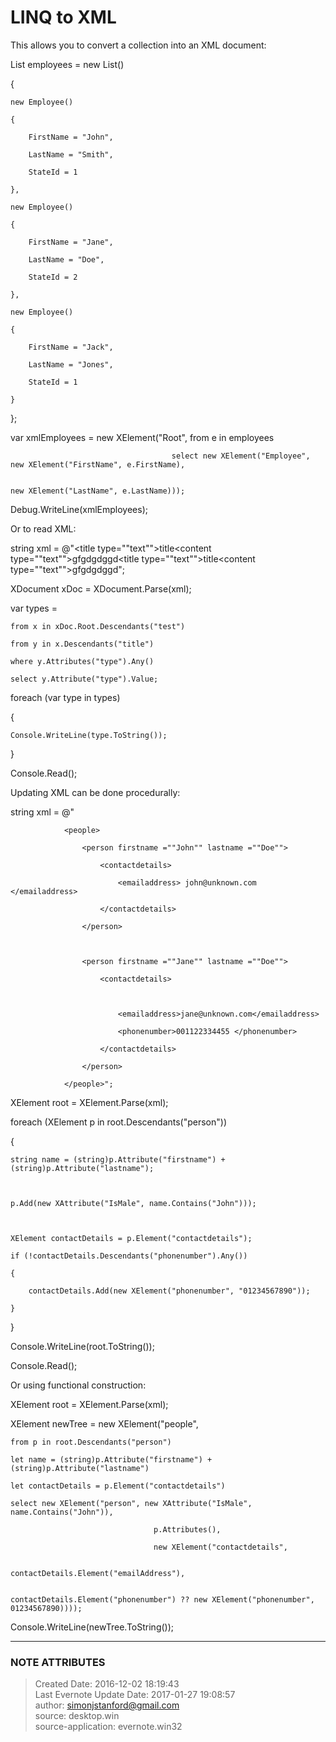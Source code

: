 # LINQ to XML

This allows you to convert a collection into an XML document:

  

List<Employee> employees = new List<Employee>()

{

    new Employee()

    {

        FirstName = "John",

        LastName = "Smith",

        StateId = 1

    },

    new Employee()

    {

        FirstName = "Jane",

        LastName = "Doe",

        StateId = 2

    },

    new Employee()

    {

        FirstName = "Jack",

        LastName = "Jones",

        StateId = 1

    }

};

  

var xmlEmployees = new XElement("Root", from e in employees

                                        select new XElement("Employee", new XElement("FirstName", e.FirstName),

                                                                        new XElement("LastName", e.LastName)));

  

Debug.WriteLine(xmlEmployees);

  

  

Or to read XML:

  

string xml = @"<root><test><title type=""text"">title</title><content
type=""text"">gfgdgdggd</content></test><test2><title
type=""text"">title</title><content
type=""text"">gfgdgdggd</content></test2></root>";

  

XDocument xDoc = XDocument.Parse(xml);

  

var types =

    from x in xDoc.Root.Descendants("test")

    from y in x.Descendants("title")

    where y.Attributes("type").Any()

    select y.Attribute("type").Value;

  

foreach (var type in types)

{

    Console.WriteLine(type.ToString());

}

  

Console.Read();

  

Updating XML can be done procedurally:

  

string xml = @"<?xml version=""1.0"" encoding =""utf 8"" ?>

                <people>

                    <person firstname =""John"" lastname =""Doe"">

                        <contactdetails>

                            <emailaddress> john@unknown.com </emailaddress>

                        </contactdetails>

                    </person>

  

                    <person firstname =""Jane"" lastname =""Doe"">

                        <contactdetails>

  

                            <emailaddress>jane@unknown.com</emailaddress>

                            <phonenumber>001122334455 </phonenumber>

                        </contactdetails>

                    </person>

                </people>";

  

XElement root = XElement.Parse(xml);

  

foreach (XElement p in root.Descendants("person"))

{

    string name = (string)p.Attribute("firstname") + (string)p.Attribute("lastname");

  

    p.Add(new XAttribute("IsMale", name.Contains("John")));

  

    XElement contactDetails = p.Element("contactdetails");

    if (!contactDetails.Descendants("phonenumber").Any())

    {

        contactDetails.Add(new XElement("phonenumber", "01234567890"));

    }

}

  

Console.WriteLine(root.ToString());

  

Console.Read();

  

Or using functional construction:

  

XElement root = XElement.Parse(xml);

  

XElement newTree = new XElement("people",

    from p in root.Descendants("person")

    let name = (string)p.Attribute("firstname") + (string)p.Attribute("lastname")

    let contactDetails = p.Element("contactdetails")

    select new XElement("person", new XAttribute("IsMale", name.Contains("John")),

                                    p.Attributes(),

                                    new XElement("contactdetails",

                                                contactDetails.Element("emailAddress"),

                                                contactDetails.Element("phonenumber") ?? new XElement("phonenumber", 01234567890))));

  

Console.WriteLine(newTree.ToString());

  


---
### NOTE ATTRIBUTES
>Created Date: 2016-12-02 18:19:43  
>Last Evernote Update Date: 2017-01-27 19:08:57  
>author: simonjstanford@gmail.com  
>source: desktop.win  
>source-application: evernote.win32  